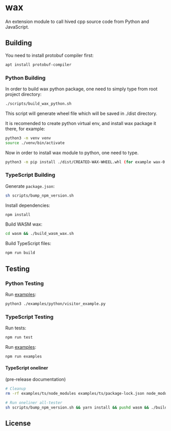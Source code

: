 # wax

An extension module to call hived cpp source code from Python and JavaScript.

## Building

You need to install protobuf compiler first:

```bash
apt install protobuf-compiler
```

### Python Building

In order to build wax python package, one need to simply type from root project directory:

```bash
./scripts/build_wax_python.sh
```

This script will generate wheel file which will be saved in ./dist directory.

It is recomended to create python virtual env, and install wax package it there, for example:

```bash
python3 -m venv venv
source ./venv/bin/activate
```

Now in order to install wax module to python, one need to type.

```bash
python3 -m pip install ./dist/CREATED-WAX-WHEEL.whl (for example wax-0.0.0-cp310-cp310-manylinux_2_35_x86_64.whl)
```

### TypeScript Building

Generate `package.json`:

```bash
sh scripts/bump_npm_version.sh
```

Install dependencies:

```bash
npm install
```

Build WASM wax:

```bash
cd wasm && ./build_wasm_wax.sh
```

Build TypeScript files:

```bash
npm run build
```

## Testing

### Python Testing

Run [examples](examples/python/README.md):

```bash
python3 ./examples/python/visitor_example.py
```

### TypeScript Testing

Run tests:

```bash
npm run test
```

Run [examples](examples/ts/README.md):

```bash
npm run examples
```

#### TypeScript oneliner

(pre-release documentation)

```bash
# Cleanup
rm -rf examples/ts/node_modules examples/ts/package-lock.json node_modules/ build_wasm wasm/dist wasm/lib/proto .npmrc package.json

# Run oneliner all-tester
sh scripts/bump_npm_version.sh && yarn install && pushd wasm && ./build_wasm_wax.sh; popd && npm run build && npm run test && npm run examples
```

## License
